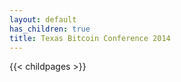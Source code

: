 ```yaml
---
layout: default
has_children: true
title: Texas Bitcoin Conference 2014
---
```


{{< childpages >}}
